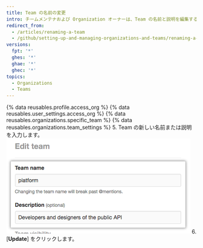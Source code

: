 ```yaml
---
title: Team の名前の変更
intro: チームメンテナおよび Organization オーナーは、Team の名前と説明を編集することができます。
redirect_from:
  - /articles/renaming-a-team
  - /github/setting-up-and-managing-organizations-and-teams/renaming-a-team
versions:
  fpt: '*'
  ghes: '*'
  ghae: '*'
  ghec: '*'
topics:
  - Organizations
  - Teams
---
```


{% data reusables.profile.access_org %}
{% data reusables.user_settings.access_org %}
{% data reusables.organizations.specific_team %}
{% data reusables.organizations.team_settings %}
5. Team の新しい名前または説明を入力します。 ![Team の名前と説明のフィールド](/assets/images/help/teams/team-name-description.png)
6. [**Update**] をクリックします。
